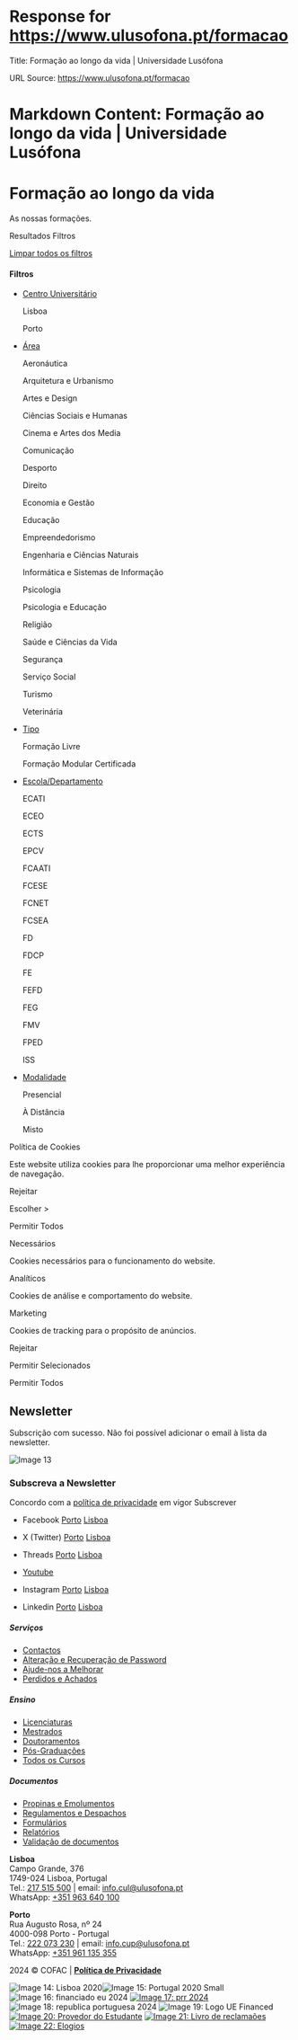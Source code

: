 # Response for https://www.ulusofona.pt/formacao

Title: Formação ao longo da vida | Universidade Lusófona

URL Source: https://www.ulusofona.pt/formacao

Markdown Content:
Formação ao longo da vida | Universidade Lusófona
===============

 

Formação ao longo da vida
=========================

As nossas formações.

[](https://www.ulusofona.pt/)

Resultados Filtros

[Limpar todos os filtros](https://www.ulusofona.pt/formacao#)

#### Filtros

*   [Centro Universitário](https://www.ulusofona.pt/formacao#)
    
     Lisboa
    
     Porto
    
*   [Área](https://www.ulusofona.pt/formacao#)
    
     Aeronáutica
    
     Arquitetura e Urbanismo
    
     Artes e Design
    
     Ciências Sociais e Humanas
    
     Cinema e Artes dos Media
    
     Comunicação
    
     Desporto
    
     Direito
    
     Economia e Gestão
    
     Educação
    
     Empreendedorismo
    
     Engenharia e Ciências Naturais
    
     Informática e Sistemas de Informação
    
     Psicologia
    
     Psicologia e Educação
    
     Religião
    
     Saúde e Ciências da Vida
    
     Segurança
    
     Serviço Social
    
     Turismo
    
     Veterinária
    
*   [Tipo](https://www.ulusofona.pt/formacao#)
    
     Formação Livre
    
     Formação Modular Certificada
    
*   [Escola/Departamento](https://www.ulusofona.pt/formacao#)
    
     ECATI
    
     ECEO
    
     ECTS
    
     EPCV
    
     FCAATI
    
     FCESE
    
     FCNET
    
     FCSEA
    
     FD
    
     FDCP
    
     FE
    
     FEFD
    
     FEG
    
     FMV
    
     FPED
    
     ISS
    
*   [Modalidade](https://www.ulusofona.pt/formacao#)
    
     Presencial
    
     À Distância
    
     Misto
    

Política de Cookies

Este website utiliza cookies para lhe proporcionar uma melhor experiência de navegação.

Rejeitar

Escolher \>

Permitir Todos

Necessários

Cookies necessários para o funcionamento do website.

Analíticos

Cookies de análise e comportamento do website.

Marketing

Cookies de tracking para o propósito de anúncios.

Rejeitar

Permitir Selecionados

Permitir Todos

Newsletter
----------

Subscrição com sucesso. Não foi possível adicionar o email à lista da newsletter.

![Image 13](https://www.ulusofona.pt/assets/images/logo.svg)

### Subscreva a Newsletter

  Concordo com a [política de privacidade](https://www.ensinolusofona.pt/pt/politica-de-privacidade/) em vigor Subscrever

*   Facebook [Porto](https://www.facebook.com/ulporto) [Lisboa](https://www.facebook.com/u.lusofona)
    
*   X (Twitter) [Porto](https://twitter.com/ulusofonaporto) [Lisboa](https://twitter.com/ulusofona)
    
*   Threads [Porto](https://www.threads.net/@ulporto) [Lisboa](https://www.threads.net/@ulusofona)
    
*   [Youtube](https://www.youtube.com/@UniversidadeLusofonaVideos)
*   Instagram [Porto](https://www.instagram.com/ulporto/) [Lisboa](https://www.instagram.com/ulusofona/)
    
*   Linkedin [Porto](https://www.linkedin.com/school/universidade-lusofona-do-porto) [Lisboa](https://www.linkedin.com/school/universidade-lusofona-de-humanidades-e-tecnologias/)
    

##### Serviços

*   [Contactos](https://www.ulusofona.pt/contactos)
*   [Alteração e Recuperação de Password](https://secure.ensinolusofona.pt/alteracao_password/f?p=133:2)
*   [Ajude-nos a Melhorar](https://ulusofona.typeform.com/to/cipp2UFI)
*   [Perdidos e Achados](https://www.ulusofona.pt/perdidos-e-achados)

##### Ensino

*   [Licenciaturas](https://www.ulusofona.pt/licenciaturas)
*   [Mestrados](https://www.ulusofona.pt/mestrados)
*   [Doutoramentos](https://www.ulusofona.pt/doutoramentos)
*   [Pós-Graduações](https://www.ulusofona.pt/pos-graduacoes)
*   [Todos os Cursos](https://www.ulusofona.pt/cursos)

##### Documentos

*   [Propinas e Emolumentos](https://www.ulusofona.pt/documentos?cat=5)
*   [Regulamentos e Despachos](https://www.ulusofona.pt/documentos?cat=1)
*   [Formulários](https://www.ulusofona.pt/documentos?cat=13)
*   [Relatórios](https://www.ulusofona.pt/documentos?cat=4)
*   [Validação de documentos](https://www.ulusofona.pt/validador-de-documentos)

**Lisboa**  
Campo Grande, 376  
1749-024 Lisboa, Portugal  
Tel.: [217 515 500](tel:217515500 "Custo da chamada para rede fixa nacional") | email: [info.cul@ulusofona.pt](mailto:info.cul@ulusofona.pt)  
WhatsApp: [+351 963 640 100](https://api.whatsapp.com/send?phone=351963640100)

**Porto**  
Rua Augusto Rosa, nº 24  
4000-098 Porto - Portugal  
Tel.: [222 073 230](tel:222073230 "Custo da chamada para rede fixa nacional") | email: [info.cup@ulusofona.pt](mailto:info.cup@ulusofona.pt)  
WhatsApp: [+351 961 135 355](https://api.whatsapp.com/send?phone=351961135355)

2024 © COFAC | [**Política de Privacidade**](https://www.ensinolusofona.pt/pt/politica-de-privacidade)

 ![Image 14: Lisboa 2020](https://www.ulusofona.pt/media/lisboa-2020.jpg)![Image 15: Portugal 2020 Small](https://www.ulusofona.pt/media/portugal-2020-small.jpg) ![Image 16: financiado eu 2024](https://www.ulusofona.pt/media/financiado-eu-2024.png) [![Image 17: prr 2024](https://www.ulusofona.pt/media/prr-2024.png)](https://recuperarportugal.gov.pt/) ![Image 18: republica portuguesa 2024](https://www.ulusofona.pt/media/republica-portuguesa-2024.png) ![Image 19: Logo UE Financed](https://www.ulusofona.pt/media/logo-ue-financed.jpg) [![Image 20: Provedor do Estudante](https://www.ulusofona.pt/media/provedor-do-estudante.png)](https://ulusofona.typeform.com/to/MTP9d7?typeform-source=www.ulusofona.pt) [![Image 21: Livro de reclamaões](https://www.ulusofona.pt/media/livro-de-reclamaoes.png)](https://www.livroreclamacoes.pt/inicio) [![Image 22: Elogios](https://www.ulusofona.pt/media/elogios.png)](https://elogiar.livrodeelogios.com/elogiar/universidade-lusofona)
